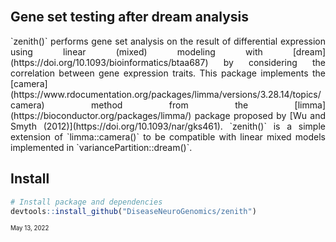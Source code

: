
<br>

## Gene set testing after dream analysis

<div style="text-align: justify">
`zenith()` performs gene set analysis on the result of differential expression using linear (mixed) modeling with [dream](https://doi.org/10.1093/bioinformatics/btaa687) by considering the correlation between gene expression traits.  This package implements the [camera](https://www.rdocumentation.org/packages/limma/versions/3.28.14/topics/camera) method from the [limma](https://bioconductor.org/packages/limma/) package proposed by [Wu and Smyth (2012)](https://doi.org/10.1093/nar/gks461).  `zenith()` is a simple extension of `limma::camera()` to be compatible with linear mixed models implemented in `variancePartition::dream()`.
</div>

## Install
```r
# Install package and dependencies
devtools::install_github("DiseaseNeuroGenomics/zenith")
```

<sub><sub>May 13, 2022</sub></sub>

